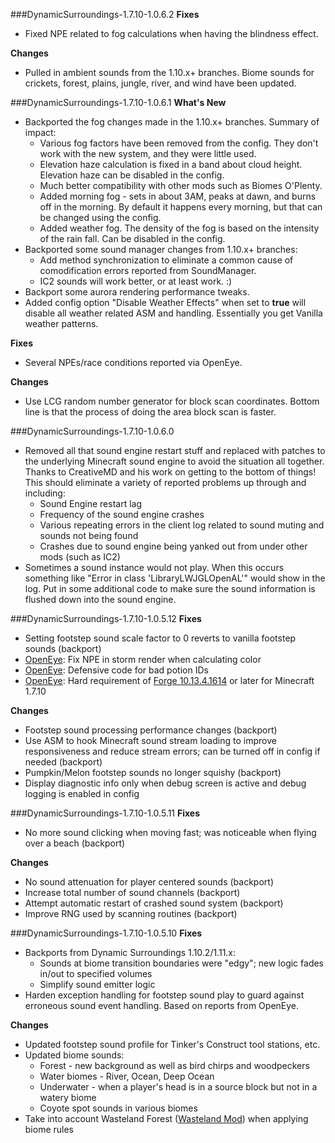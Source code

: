 ###DynamicSurroundings-1.7.10-1.0.6.2
**Fixes**
* Fixed NPE related to fog calculations when having the blindness effect.

**Changes**
* Pulled in ambient sounds from the 1.10.x+ branches.  Biome sounds for crickets, forest, plains, jungle, river, and wind have been updated. 

###DynamicSurroundings-1.7.10-1.0.6.1
**What's New**
* Backported the fog changes made in the 1.10.x+ branches.  Summary of impact:
    * Various fog factors have been removed from the config.  They don't work with the new system, and they were little used.
    * Elevation haze calculation is fixed in a band about cloud height.  Elevation haze can be disabled in the config.
    * Much better compatibility with other mods such as Biomes O'Plenty.
    * Added morning fog - sets in about 3AM, peaks at dawn, and burns off in the morning.  By default it happens every morning, but that can be changed using the config.
    * Added weather fog.  The density of the fog is based on the intensity of the rain fall.  Can be disabled in the config.
* Backported some sound manager changes from 1.10.x+ branches:
    * Add method synchronization to eliminate a common cause of comodification errors reported from  SoundManager.
    * IC2 sounds will work better, or at least work. :)
* Backport some aurora rendering performance tweaks.
* Added config option "Disable Weather Effects" when set to **true** will disable all weather related ASM and handling.  Essentially you get Vanilla weather patterns.

**Fixes**
* Several NPEs/race conditions reported via OpenEye.

**Changes**
* Use LCG random number generator for block scan coordinates.  Bottom line is that the process of doing the area block scan is faster.
    
###DynamicSurroundings-1.7.10-1.0.6.0
* Removed all that sound engine restart stuff and replaced with patches to the underlying Minecraft sound engine to avoid the situation all together.  Thanks to CreativeMD and his work on getting to the bottom of things!  This should eliminate a variety of reported problems up through and including:
    * Sound Engine restart lag
    * Frequency of the sound engine crashes
    * Various repeating errors in the client log related to sound muting and sounds not being found
    * Crashes due to sound engine being yanked out from under other mods (such as IC2) 
* Sometimes a sound instance would not play.  When this occurs something like "Error in class 'LibraryLWJGLOpenAL'" would show in the log.  Put in some additional code to make sure the sound information is flushed down into the sound engine. 

###DynamicSurroundings-1.7.10-1.0.5.12
**Fixes**
* Setting footstep sound scale factor to 0 reverts to vanilla footstep sounds (backport)
* [OpenEye](https://openeye.openmods.info/crashes/4a99da03285429c87ec8d9347210268e): Fix NPE in storm render when calculating color
* [OpenEye](https://openeye.openmods.info/crashes/35c791f2c48ae15e0a8c42b832c38aac): Defensive code for bad potion IDs
* [OpenEye](https://openeye.openmods.info/crashes/ef9cee918b144eaa128da318420d6dbf): Hard requirement of [Forge 10.13.4.1614](https://files.minecraftforge.net/maven/net/minecraftforge/forge/index_1.7.10.html) or later for Minecraft 1.7.10

**Changes**
* Footstep sound processing performance changes (backport)
* Use ASM to hook Minecraft sound stream loading to improve responsiveness and reduce stream errors; can be turned off in config if needed (backport)
* Pumpkin/Melon footstep sounds no longer squishy (backport)
* Display diagnostic info only when debug screen is active and debug logging is enabled in config

###DynamicSurroundings-1.7.10-1.0.5.11
**Fixes**
* No more sound clicking when moving fast; was noticeable when flying over a beach (backport)

**Changes**
* No sound attenuation for player centered sounds (backport)
* Increase total number of sound channels (backport)
* Attempt automatic restart of crashed sound system (backport)
* Improve RNG used by scanning routines (backport)

###DynamicSurroundings-1.7.10-1.0.5.10
**Fixes**
* Backports from Dynamic Surroundings 1.10.2/1.11.x:
    * Sounds at biome transition boundaries were "edgy"; new logic fades in/out to specified volumes
    * Simplify sound emitter logic
* Harden exception handling for footstep sound play to guard against erroneous sound event handling.  Based on reports from OpenEye.

**Changes**
* Updated footstep sound profile for Tinker's Construct tool stations, etc.
* Updated biome sounds:
    * Forest - new background as well as bird chirps and woodpeckers
    * Water biomes - River, Ocean, Deep Ocean
    * Underwater - when a player's head is in a source block but not in a watery biome
    * Coyote spot sounds in various biomes
* Take into account Wasteland Forest ([Wasteland Mod](http://www.minecraftforum.net/forums/mapping-and-modding/minecraft-mods/2274942-wasteland-mod-1-4-4-abandoned-world-cities-and)) when applying biome rules

